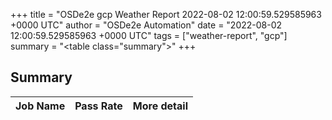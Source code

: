 +++
title = "OSDe2e gcp Weather Report 2022-08-02 12:00:59.529585963 +0000 UTC"
author = "OSDe2e Automation"
date = "2022-08-02 12:00:59.529585963 +0000 UTC"
tags = ["weather-report", "gcp"]
summary = "<table class=\"summary\"></table>"
+++
## Summary

| Job Name | Pass Rate | More detail |
|----------|-----------|-------------|




